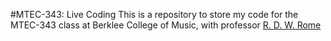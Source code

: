 #MTEC-343: Live Coding
This is a repository to store my code for the MTEC-343 class at Berklee College of Music, with professor [R. D. W. Rome](https://github.com/rdwrome) 
